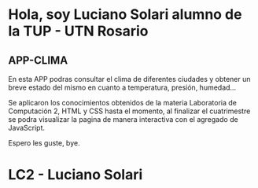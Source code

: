 # Hola, soy Luciano Solari alumno de la TUP - UTN Rosario

## APP-CLIMA
En esta APP podras consultar el clima de diferentes ciudades y obtener un breve estado del mismo en cuanto a temperatura, presión, humedad...

Se aplicaron los conocimientos obtenidos de la materia Laboratoria de Computación 2, HTML y CSS hasta el momento, al finalizar el cuatrimestre se podra visualizar la pagina de manera interactiva con el agregado de JavaScript.

Espero les guste, bye.

# LC2 - Luciano Solari
